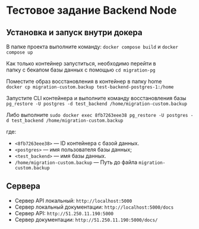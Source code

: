 # Тестовое задание Backend Node

## Установка и запуск внутри докера

В папке проекта выполните команду: `docker compose build` и `docker compose up`

Как только контейнер запуститься, необходимо перейти в  
папку с бекапом базы данных с помощью `cd migration-pg`

Поместите образ восстановления в контейнер в папку home  
`docker cp migration-custom.backup test-backend-postgres-1:/home`

Запустите CLI контейнера и выполните команду восстановления базы  
`pg_restore -U postgres -d test_backend /home/migration-custom.backup`

Либо выполните `sudo docker exec 8fb7263eee38 pg_restore -U postgres -d test_backend /home/migration-custom.backup`

где:

* `<8fb7263eee38>` — ID контейнера с базой данных.
* `<postgres>` — имя пользователя базы данных;
* `<test_backend>` — имя базы данных.
* `/home/migration-custom.backup` — Путь до файла `migration-custom.backup`

## Сервера

* Сервер API локальный: `http://localhost:5000`
* Сервер локальный документации: `http://localhost:5000/docs`
* Сервер API: `http://51.250.11.190:5000`
* Сервер документации: `http://51.250.11.190:5000/docs/`
